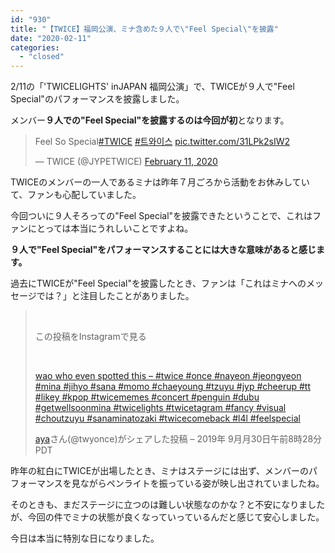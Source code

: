 ```yaml
---
id: "930"
title: "【TWICE】福岡公演、ミナ含めた９人で\"Feel Special\"を披露"
date: "2020-02-11"
categories: 
  - "closed"
---
```


2/11の「'TWICELIGHTS' inJAPAN 福岡公演」で、TWICEが９人で"Feel Special"のパフォーマンスを披露しました。

メンバー**９人での"Feel Special"を披露するのは今回が初**となります。

<blockquote class="twitter-tweet"><p lang="en" dir="ltr">Feel So Special<a href="https://twitter.com/hashtag/TWICE?src=hash&amp;ref_src=twsrc%5Etfw">#TWICE</a> <a href="https://twitter.com/hashtag/%ED%8A%B8%EC%99%80%EC%9D%B4%EC%8A%A4?src=hash&amp;ref_src=twsrc%5Etfw">#트와이스</a> <a href="https://t.co/31LPk2sIW2">pic.twitter.com/31LPk2sIW2</a></p>— TWICE (@JYPETWICE) <a href="https://twitter.com/JYPETWICE/status/1227164436361691136?ref_src=twsrc%5Etfw">February 11, 2020</a></blockquote>
<script async src="https://platform.twitter.com/widgets.js" charset="utf-8"></script>

TWICEのメンバーの一人であるミナは昨年７月ごろから活動をお休みしていて、ファンも心配していました。

今回ついに９人そろっての"Feel Special"を披露できたということで、これはファンにとっては本当にうれしいことですよね。

**９人で"Feel Special"をパフォーマンスすることには大きな意味があると感じます。**

過去にTWICEが"Feel Special"を披露したとき、ファンは「これはミナへのメッセージでは？」と注目したことがありました。

>  
> 
> この投稿をInstagramで見る
> 
>  
> 
> [wao who even spotted this – #twice #once #nayeon #jeongyeon #mina #jihyo #sana #momo #chaeyoung #tzuyu #jyp #cheerup #tt #likey #kpop #twicememes #concert #penguin #dubu #getwellsoonmina #twicelights #twicetagram #fancy #visual #choutzuyu #sanaminatozaki #twicecomeback #l4l #feelspecial](https://www.instagram.com/p/B3ClY7YFixU/?utm_source=ig_embed&utm_campaign=loading)
> 
> [aya](https://www.instagram.com/twyonce/?utm_source=ig_embed&utm_campaign=loading)さん(@twyonce)がシェアした投稿 – 2019年 9月月30日午前8時28分PDT

<script async src="//www.instagram.com/embed.js"></script>

昨年の紅白にTWICEが出場したとき、ミナはステージには出ず、メンバーのパフォーマンスを見ながらペンライトを振っている姿が映し出されていましたね。

そのときも、まだステージに立つのは難しい状態なのかな？と不安になりましたが、今回の件でミナの状態が良くなっていっているんだと感じて安心しました。

今日は本当に特別な日になりました。
